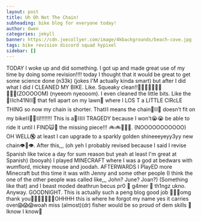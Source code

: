 ```yaml
---
layout: post
title: Uh Oh Not The Chain!
subheading: bike blog for everyone today!
author: Owen
categories: jekyll
banner: https://cdn.joecollyer.com/image/4kbackgrounds/beach-cove.jpg
tags: bike revision discord squad hypixel
sidebar: []
---
```


TODAY I woke up and did something. I got up and made great use of my time by doing some revision!!!! today I thought that it would be great to get some science done (n33k) (jokes I'M actually kinda smart) but after I did what I did I CLEANED MY BIKE. Like. Squeaky clean!!🤩🚴🏿‍♂️🚴🏿‍♂️🚴🏿‍♂️(ZOOOOOM) (nyeeom nyeooom). I even cleaned the little bits. Like the 🔗⛓ch41N⛓🔗 that fell apart on my lawn🤣 where I LOS T a LITTLE CIRcLE THING so now my chain is shorter. That⛓ means the chain🔗⛓🔗 doesn’t fit on my bike⛓🔗🔗⛓!!!!!!!! This is a🔗⛓⛓ TRAGEDY because I won’t😭😭 be able to ride it until I FIND🙀🍎 the missing piece!!! 🚲🚲🚳🚳🚳. (NOOOOOOOOOOO) OH WELL🔇 at least I can upgrade to a sparkly golden shineeeyeyy3yy new chain👁👅👁. After this,,, (oh yeh I probably revised because I said I revise Spanish like twice a day for sum reason but yeah at least I'm great at Spanish) (booyah) I played MINECRAFT where I was a god at bedwars with wumflord, mickey mouse and joodah. AFTERWARDS I PlayED more Minecraft but this time it was with Jenny and some other people (I think the one of the other people was called like,,, John? June? Joan?) (Something like that) and I beast moded deathrun becus pr0 🤣 g4mer 🤣 th1ngz ukno. Anyway. GOODNIGHT. This is actually such a peng blog good job 👏👏👏omg thank you💋😗💋🤩🙀😱👅OHHHH this is where he forgot my name yes it carries over😱😱😱woah miss (almost)(dr) fisher would be so proud of dem skills 💋 Iknow I know💋
